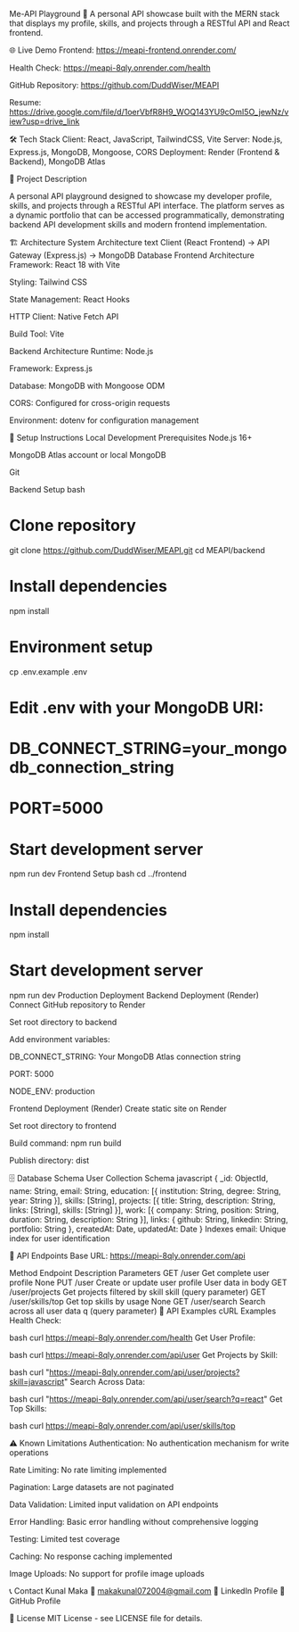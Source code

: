 Me-API Playground 🚀
A personal API showcase built with the MERN stack that displays my profile, skills, and projects through a RESTful API and React frontend.

🌐 Live Demo
Frontend: https://meapi-frontend.onrender.com/

Health Check: https://meapi-8qly.onrender.com/health

GitHub Repository: https://github.com/DuddWiser/MEAPI

Resume: https://drive.google.com/file/d/1oerVbfR8H9_WOQ143YU9cOmI5O_jewNz/view?usp=drive_link

🛠️ Tech Stack
Client: React, JavaScript, TailwindCSS, Vite
Server: Node.js, Express.js, MongoDB, Mongoose, CORS
Deployment: Render (Frontend & Backend), MongoDB Atlas

📖 Project Description

A personal API playground designed to showcase my developer profile, skills, and projects through a RESTful API interface. The platform serves as a dynamic portfolio that can be accessed programmatically, demonstrating backend API development skills and modern frontend implementation.

🏗️ Architecture
System Architecture
text
Client (React Frontend) → API Gateway (Express.js) → MongoDB Database
Frontend Architecture
Framework: React 18 with Vite

Styling: Tailwind CSS

State Management: React Hooks

HTTP Client: Native Fetch API

Build Tool: Vite

Backend Architecture
Runtime: Node.js

Framework: Express.js

Database: MongoDB with Mongoose ODM

CORS: Configured for cross-origin requests

Environment: dotenv for configuration management

🚀 Setup Instructions
Local Development
Prerequisites
Node.js 16+

MongoDB Atlas account or local MongoDB

Git

Backend Setup
bash
# Clone repository
git clone https://github.com/DuddWiser/MEAPI.git
cd MEAPI/backend

# Install dependencies
npm install

# Environment setup
cp .env.example .env
# Edit .env with your MongoDB URI:
# DB_CONNECT_STRING=your_mongodb_connection_string
# PORT=5000

# Start development server
npm run dev
Frontend Setup
bash
cd ../frontend

# Install dependencies
npm install

# Start development server
npm run dev
Production Deployment
Backend Deployment (Render)
Connect GitHub repository to Render

Set root directory to backend

Add environment variables:

DB_CONNECT_STRING: Your MongoDB Atlas connection string

PORT: 5000

NODE_ENV: production

Frontend Deployment (Render)
Create static site on Render

Set root directory to frontend

Build command: npm run build

Publish directory: dist



🗄️ Database Schema
User Collection Schema
javascript
{
  _id: ObjectId,
  name: String,
  email: String,
  education: [{
    institution: String,
    degree: String,
    year: String
  }],
  skills: [String],
  projects: [{
    title: String,
    description: String,
    links: [String],
    skills: [String]
  }],
  work: [{
    company: String,
    position: String,
    duration: String,
    description: String
  }],
  links: {
    github: String,
    linkedin: String,
    portfolio: String
  },
  createdAt: Date,
  updatedAt: Date
}
Indexes
email: Unique index for user identification

📡 API Endpoints
Base URL: https://meapi-8qly.onrender.com/api

Method	Endpoint	Description	Parameters
GET	/user	Get complete user profile	None
PUT	/user	Create or update user profile	User data in body
GET	/user/projects	Get projects filtered by skill	skill (query parameter)
GET	/user/skills/top	Get top skills by usage	None
GET	/user/search	Search across all user data	q (query parameter)
🧪 API Examples
cURL Examples
Health Check:

bash
curl https://meapi-8qly.onrender.com/health
Get User Profile:

bash
curl https://meapi-8qly.onrender.com/api/user
Get Projects by Skill:

bash
curl "https://meapi-8qly.onrender.com/api/user/projects?skill=javascript"
Search Across Data:

bash
curl "https://meapi-8qly.onrender.com/api/user/search?q=react"
Get Top Skills:

bash
curl https://meapi-8qly.onrender.com/api/user/skills/top

⚠️ Known Limitations
Authentication: No authentication mechanism for write operations

Rate Limiting: No rate limiting implemented

Pagination: Large datasets are not paginated

Data Validation: Limited input validation on API endpoints

Error Handling: Basic error handling without comprehensive logging

Testing: Limited test coverage

Caching: No response caching implemented

Image Uploads: No support for profile image uploads

📞 Contact
Kunal Maka
📧 makakunal072004@gmail.com
🔗 LinkedIn Profile
🐙 GitHub Profile

📄 License
MIT License - see LICENSE file for details.

